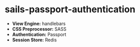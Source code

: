# sails-passport-authentication


- **View Engine:** handlebars
- **CSS Preprocessor:** SASS
- **Authentication:** Passport
- **Session Store:** Redis
